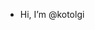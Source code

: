 -  Hi, I’m @kotolgi

<!---
kotolgi/kotolgi is a ✨ special ✨ repository because its `README.md` (this file) appears on your GitHub profile.
You can click the Preview link to take a look at your changes.
--->
